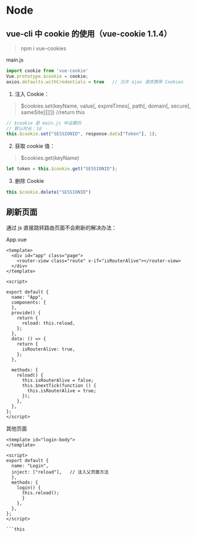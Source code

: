 # Node

## vue-cli 中 cookie 的使用（vue-cookie 1.1.4）

> npm i vue-cookies

main.js

```js
import cookie from 'vue-cookie'
Vue.prototype.$cookie = cookie;
axios.defaults.withCredentials = true   // 允许 ajax 请求携带 Cookies
```

1. 注入 Cookie：

> $cookies.set(keyName, value[, expireTimes[, path[, domain[, secure[, sameSite]]]]])   //return this

```js
// $cookie 是 main.js 中设置的
// 默认时长：1d
this.$cookie.set("SESSIONID", response.data["Token"], 1);
```

2. 获取 cookie 值：

> $cookies.get(keyName)

```js
let token = this.$cookie.get("SESSIONID");
```

3. 删除 Cookie

```js
this.$cookie.delete("SESSIONID")
```

## 刷新页面

通过 js 直接跳转路由页面不会刷新的解决办法：

App.vue

```vue
<template>
  <div id="app" class="page">
    <router-view class="route" v-if="isRouterAlive"></router-view>
  </div>
</template>

<script>

export default {
  name: "App",
  components: {
  },
  provide() {
    return {
      reload: this.reload,
    };
  },
  data: () => {
    return {
      isRouterAlive: true,
    };
  },

  methods: {
    reload() {
      this.isRouterAlive = false;
      this.$nextTick(function () {
        this.isRouterAlive = true;
      });
    },
  },
};
</script>

```

其他页面

```vue
<template id="login-body">
</template>

<script>
export default {
  name: "Login",
  inject: ["reload"],   // 注入父页面方法
  },
  methods: {
    login() {
      this.reload();
      }
    },
  },
};
</script>

```this
